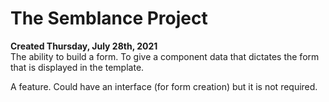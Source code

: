 # The Semblance Project
**Created Thursday, July 28th, 2021**  
The ability to build a form. To give a component data that dictates the form that is displayed in the template.  

A feature. Could have an interface (for form creation) but it is not required.